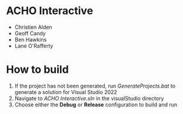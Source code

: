 # ACHO Interactive

- Christien Alden
- Geoff Candy
- Ben Hawkins
- Lane O'Rafferty


# How to build

1. If the project has not been generated, run *GenerateProjects.bat* to generate a solution for Visual Studio 2022
2. Navigate to *ACHO Interactive.sln* in the visualStudio directory
3. Choose either the **Debug** or **Release** configuration to build and run

